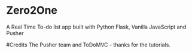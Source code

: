 # Zero2One
A Real Time To-do list app built with Python Flask, Vanilla JavaScript and Pusher

#Credits
The Pusher team and ToDoMVC - thanks for the tutorials.
